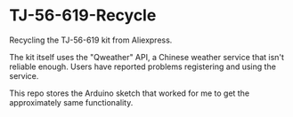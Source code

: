 # TJ-56-619-Recycle
Recycling the TJ-56-619 kit from Aliexpress.


The kit itself uses the "Qweather" API, a Chinese weather service that isn't reliable enough. 
Users have reported problems registering and using the service.

This repo stores the Arduino sketch that worked for me to get the approximately same functionality.



